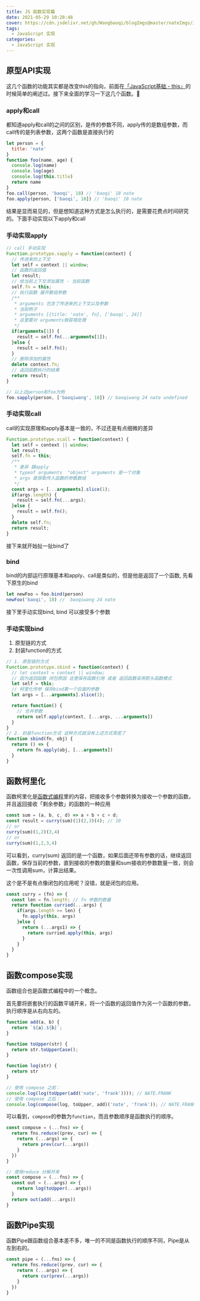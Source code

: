 ```yaml
---
title: JS 函数实现篇
date: 2021-05-29 10:28:48
cover: https://cdn.jsdelivr.net/gh/Wangbaoqi/blogImgs@master/nateImgs/JavaScript/bg-api/function.png
tags: 
  - JavaScript 实现
categories: 
  - JavaScript 实现
---
```


## 原型API实现

这几个函数的功能其实都是改变this的指向，前面在[「JavaScript基础 - this」](<../../javascript-advance/javascript basic/this.md#xian-shi-bang-ding>)的时候简单的阐述过。接下来全面的学习一下这几个函数。💪

### apply和call

都知道apply和call的之间的区别，是传的参数不同，apply传的是数组参数，而call传的是列表参数，这两个函数是直接执行的

```javascript
let person = {
  title: 'nate'
}
function foo(name, age) {
  console.log(name)
  console.log(age)
  console.log(this.title)
  return name
}
foo.call(person, 'baoqi', 18) // 'baoqi' 18 nate
foo.apply(person, ['baoqi', 18]) // 'baoqi' 18 nate
```

结果是显而易见的，但是想知道这种方式是怎么执行的，是需要花费点时间研究的。下面手动实现以下apply和call

### 手动实现apply

```javascript
// call 手动实现
Function.prototype.sapply = function(context) {
  // 传进来的上下文
  let self = context || window;
  // 函数的返回值
  let result;
  // 给当前上下文添加属性 - 当前函数
  self.fn = this;
  // 执行函数 展开数组参数
  /**
   * arguments 包含了传进来的上下文以及参数
   * 当前例子
   * arguments [{title: 'nate', fn}, ['baoqi', 24]]
   * 这里要对 arguments做容错处理
   */
  if(arguments[1]) {
    result = self.fn(...arguments[1]);
  }else {
    result = self.fn();
  }
  // 删除添加的属性
  delete context.fn;
  // 返回函数执行的结果
  return result;
}

// 以上述person和foo为例
foo.sapply(person, ['baoqiwang', 18]) // baoqiwang 24 nate undefined
```

### 手动实现call

call的实现原理和apply基本是一致的，不过还是有点细微的差异

```javascript
Function.prototype.scall = function(context) {
  let self = context || window;
  let result;
  self.fn = this;
  /**
   * 差异 跟apply
   * typeof arguments  "object" arguments 是一个对象
   * args 是获取传入函数的参数数组
   */
  const args = [...arguments].slice(1);
  if(args.length) {
    result = self.fn(...args);
  }else {
    result = self.fn();
  }
  delete self.fn;
  return result;
}
```

接下来就开始扯一扯bind了

### bind

bind的内部运行原理基本和apply、call是类似的，但是他是返回了一个函数, 先看下原生的bind

```javascript
let newFoo = foo.bind(person)
newFoo('baoqi', 18) //  baoqiwang 24 nate
```

接下里手动实现bind, bind 可以接受多个参数

### 手动实现bind

1. 原型链的方式
2. 封装function的方式

```javascript
// 1. 原型链的方式
Function.prototype.sbind = function(context) {
  // let context = context || window;
  // 因为返回函数 闭包原因 这里保存函数引用 或者 返回函数采用箭头函数模式
  let self = this;
  // 柯里化传参 保存bind第一个后面的参数
  let args = [...arguments].slice(1);

  return function() {
    // 合并参数
    return self.apply(context, [...args, ...arguments])
  }
}
// 2. 封装function方式 这种方式就没有上述方式周密了
function sbind(fn, obj) {
  return () => {
    return fn.apply(obj, [...arguments])
  }
}
```

## 函数柯里化

函数柯里化是[函数式编程](https://llh911001.gitbooks.io/mostly-adequate-guide-chinese/content/)里的内容，把接收多个参数转换为接收一个参数的函数，并且返回接收「剩余参数」的函数的一种应用

```javascript
const sum = (a, b, c, d) => a + b + c + d;
const result = curry(sum)(1)(2,3)(4); // 10
// or 
curry(sum)(1,2)(3,4)
// or
curry(sum)(1,2,3,4)
```

可以看到，curry(sum) 返回的是一个函数，如果后面还带有参数的话，继续返回函数，保存当前的参数，直到接收的参数的数量和sum接收的参数数量一致，则会一次性调用sum，计算出结果。

这个是不是有点像闭包的应用呢？没错，就是闭包的应用。

```javascript
const curry = (fn) => {
  const len = fn.length; // fn 参数的数量
  return function curried(...args) {
    if(args.length >= len) {
      fn.apply(this, args)
    }else {
      return (...args1) => {
        return curried.apply(this, args)
      }
    }
  }
}
```

## 函数compose实现

函数组合也是函数式编程中的一个概念。

首先要将嵌套执行的函数平铺开来，将一个函数的返回值作为另一个函数的参数，执行顺序是从右向左的。

```javascript
function add(a, b) {
  return `${a}.${b}`;
}

function toUpper(str) {
  return str.toUpperCase();
}

function log(str) {
  return str
}

// 使用 compose 之前：
console.log(log(toUpper(add('nate', 'frank')))); // NATE.FRANK
// 使用 compose 之后：
console.log(compose(log, toUpper, add)('nate', 'frank')); // NATE.FRANK
```

可以看到，`compose`的参数为`function`，而且参数顺序是函数执行的顺序。

```javascript
const compose = (...fns) => {
  return fns.reduce((prev, cur) => {
    return (...args) => {
      return prev(cur(...args))
    }
  })
}

// 使用reduce 分解开来
const compose = (...fns) => {
  const out = (...args) => {
    return log(toUpper(...args))
  }
  return out(add(...args))
}
```

## 函数Pipe实现

函数Pipe跟函数组合基本差不多，唯一的不同是函数执行的顺序不同，Pipe是从左到右的。

```javascript
const pipe = (...fns) => {
  return fns.reduce((prev, cur) => {
    return (...args) => {
      return cur(prev(...args))
    }
  })
}
```


